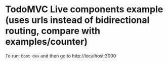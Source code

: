 # TodoMVC Live components example (uses urls instead of bidirectional routing, compare with examples/counter)

To run: `boot dev` and then go to http://localhost:3000
